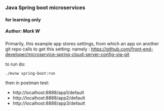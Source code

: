### Java Spring boot microservices
#### for learning only
##### Author: Mark W

Primarily, this example app stores settings, from which an app on another git repo calls to get this setting:
namely : https://github.com/front-end-developer/microservice-spring-cloud-server-config-via-git


to run do:

    ./mvnw spring-boot:run

then in postman test:
- http://localhost:8888/app1/default
- http://localhost:8888/app2/default
- http://localhost:8888/app3/default